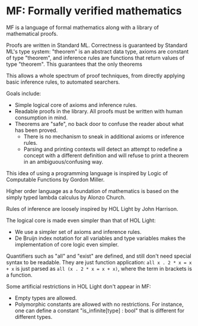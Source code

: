 # MF: Formally verified mathematics

MF is a language of formal mathematics along with a library of mathematical proofs.

Proofs are written in Standard ML. Correctness is guaranteed by Standard ML's type system: "theorem" is an abstract data type,
axioms are constant of type "theorem", and inference rules are functions that return values of type "theorem". This guarantees
that the only theorems 

This allows a whole spectrum of proof techniques, from directly applying basic inference rules, to automated searchers.

Goals include:
* Simple logical core of axioms and inference rules.
* Readable proofs in the library. All proofs must be written with human consumption in mind.
* Theorems are "safe", no back door to confuse the reader about what has been proved.
  * There is no mechanism to sneak in additional axioms or inference rules.
  * Parsing and printing contexts will detect an attempt to redefine a concept with a different definition and will refuse to
    print a theorem in an ambiguous/confusing way.

This idea of using a programming language is inspired by Logic of Computable Functions by Gordon Miller.

Higher order language as a foundation of mathematics is based on the simply typed lambda calculus by Alonzo Church.

Rules of inference are loosely inspired by HOL Light by John Harrison.

The logical core is made even simpler than that of HOL Light:
* We use a simpler set of axioms and inference rules.
* De Bruijn index notation for all variables and type variables makes the implementation of core logic even simpler.

Quantifiers such as "all" and "exist" are defined, and still don't need special syntax to be readable. They are just
function application:
`all x . 2 * x = x + x` is just parsed as `all (x . 2 * x = x + x)`, where the term in brackets is a function.

Some artificial restrictions in HOL Light don't appear in MF:
* Empty types are allowed.
* Polymorphic constants are allowed with no restrictions.
  For instance, one can define a constant "is_infinite[type] : bool" that is different for different types.
